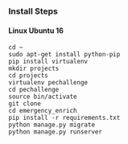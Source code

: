 ### Install Steps
#### Linux Ubuntu 16

```
cd ~
sudo apt-get install python-pip
pip install virtualenv
mkdir projects
cd projects
virtualenv pechallenge
cd pechallenge
source bin/activate
git clone
cd emergency_enrich
pip install -r requirements.txt
python manage.py migrate
python manage.py runserver
```
